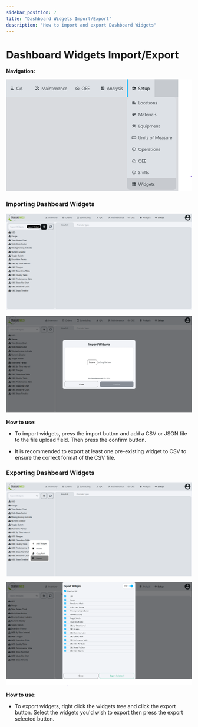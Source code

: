 ```yaml
---
sidebar_position: 7
title: "Dashboard Widgets Import/Export"
description: "How to import and export Dashboard Widgets"
---
```


# Dashboard Widgets Import/Export

**Navigation:**

![Navigation menu showing the Dashboard Widgets selection in the setup module](./images/widgets-navigation.png)

### Importing Dashboard Widgets

![Widgets Page highlighting the import button](./images/import-widgets-button.png)

![Widgets Page with an import menu popup](./images/import-widgets-popup.png)

**How to use:**

- To import widgets, press the import button and add a CSV or JSON file to the file upload field.
Then press the confirm button.

- It is recommended to export at least one pre-existing widget to CSV to ensure the correct format of the CSV file.

### Exporting Dashboard Widgets

![Widgets Page highlighting the export button](./images/export-widgets-button.png)

![Widgets Page with an export menu popup](./images/export-widgets-popup.png)

**How to use:**

- To export widgets, right click the widgets tree and click the export button. Select the widgets you'd wish to export then press the export selected button.